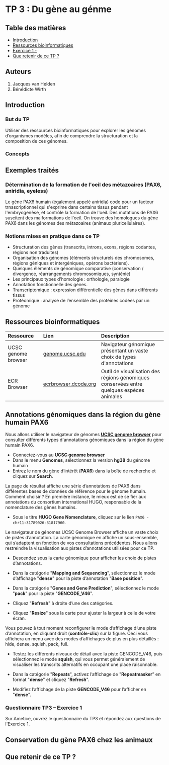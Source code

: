 # TP 3 : Du gène au génme

## Table des matières

- [Introduction](#introduction)
- [Ressources bioinformatiques](#ressources-bioinformatiques) 
- [Exercice 1 - ](#)
- [Que retenir de ce TP ?](#que-retenir-de-ce-tp)

## Auteurs

1. Jacques van Helden
2. Bénédicte Wirth

## Introduction


### But du TP

Utiliser  des ressources bioinformatiques pour explorer les génomes d’organismes modèles, afin de comprendre la structuration et la composition de ces génomes. 

### Concepts


## Exemples traités

### Détermination de la formation de l'oeil des métazoaires (PAX6, aniridia, eyeless)

Le gène PAX6 humain (également appelé aniridia) code pour un facteur trnascriptionnel qui s'exprime dans certains tissus pendant l'embryogenèse, et contrôle la formation de l'oeil. Des mutations de PAX6 suscitent des malformations de l'oeil. On trouve des homologues du gène PAX6 dans les génomes des métazoaires (animaux pluricellulaires). 

### Notions mises en pratique dans ce TP

- Structuration des gènes (transcrits, introns, exons, régions codantes, régions non traduites)
- Organisation des génomes (éléments structurels des chromosomes, régions géniques et intergéniques, opérons bactériens). 
- Quelques éléments de génomique comparative (conservation / divergence, réarrangements chromosomiques, synténie)
- Les principaux types d’homologie : orthologie, paralogie
- Annotation fonctionnelle des gènes. 
- Transcriptomique : expression différentielle des gènes dans différents tissus
- Protéomique : analyse de l’ensemble des protéines codées par un génome


## Ressources bioinformatiques

| Ressource | Lien | Description |
|:--------------------|:-----------------|:-------------------------------------------------------|
| UCSC genome browser | [genome.ucsc.edu](https://genome.ucsc.edu/) | Navigateur génomique présentant un vaste choix de types d'annotations  |
| ECR Browser | [ecrbrowser.dcode.org](https://ecrbrowser.dcode.org/) | Outil de visualisation des régions génomiques conservées entre quelques espèces animales |

## Annotations génomiques dans la région du gène humain PAX6

Nous allons utiliser le navigateur de génomes [**UCSC genome browser**](https://genome.ucsc.edu/) pour consulter différents types d'annotations génomiques dans la région du gène humain PAX6. 

- Connectez-vous au [**UCSC genome browser**](https://genome.ucsc.edu/)
- Dans le menu **Genomes**, sélectionnez la version **hg38** du génome humain
- Entrez le nom du gène d’intérêt (**PAX6**) dans la boîte de recherche et cliquez sur **Search**. 

La page de résultat affiche une série d’annotations de PAX6 dans différentes bases de données de référence pour le génome humain. Comment choisir ? En première instance, le mieux est de se fier aux annotations du consortium international HUGO, responsable de la nomenclature des gènes humains. 
- Sous le titre **HUGO Gene Nomenclature**, cliquez sur le lien  `PAX6 - chr11:31789026-31817960`. 

Le navigateur de génomes UCSC Genome Browser affiche un vaste choix de pistes d’annotation. La carte génomique en affiche un sous-ensemble, qui s’adaptent en fonction de vos consultations précédentes. 
Nous allons restreindre la visualisation aux pistes d’annotations utilisées pour ce TP. 


- Descendez sous la carte génomique pour afficher les choix de pistes d’annotations. 

- Dans la catégorie "**Mapping and Sequencing**", sélectionnez le mode d’affichage "**dense**" pour la piste d’annotation "**Base position**". 

- Dans la catégorie "**Genes and Gene Prediction**", sélectionnez le mode "**pack**" pour la piste "**GENCODE_V46**". 

- Cliquez "**Refresh**" à droite d’une des catégories. 

- Cliquez "**Resize**" sous la carte pour ajuster la largeur à celle de votre écran. 

Vous pouvez à tout moment reconfigurer le mode d’affichage d’une piste d’annotation, en cliquant droit (**contrôle-clic**) sur la figure. Ceci vous affichera un menu avec des modes d’affichages de plus en plus détaillés : hide, dense, squish, pack, full.


- Testez les différents niveaux de détail avec la piste GENCODE_V46, puis sélectionnez le mode **squish**, qui vous permet généralement de visualiser les transcrits alternatifs en occupant une place raisonnable. 

- Dans la catégorie "**Repeats**", activez l’affichage de "**Repeatmasker**” en format "**dense**" et cliquez "**Refresh**". 

- Modifiez l’affichage de la piste **GENCODE_V46** pour l’afficher en "**dense**". 

### Questionnaire TP3 – Exercice 1

Sur Ametice, ouvrez le questionnaire du TP3 et répondez aux questions de l'Exercice 1.



## Conservation du gène PAX6 chez les animaux




## Que retenir de ce TP ?

